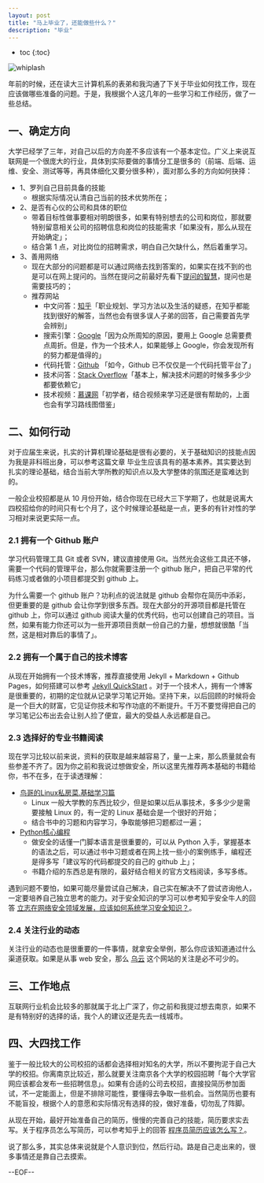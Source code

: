 ```yaml
---
layout: post
title: "马上毕业了，还能做些什么？"
description: "毕业"
---
```


* toc
{:toc}

![whiplash](/images/whiplash.jpeg)

年前的时候，还在读大三计算机系的表弟和我沟通了下关于毕业如何找工作，现在应该做哪些准备的问题。于是，我根据个人这几年的一些学习和工作经历，做了一些总结。

## 一、确定方向

大学已经学了三年，对自己以后的方向差不多应该有一个基本定位。广义上来说互联网是一个很庞大的行业，具体到实际要做的事情分工是很多的（前端、后端、运维、安全、测试等等，再具体细化又要分很多种），面对那么多的方向如何抉择：

* 1、罗列自己目前具备的技能
    * 根据实际情况认清自己当前的技术优势所在；
* 2、是否有心仪的公司和具体的职位
    * 带着目标性做事要相对明朗很多，如果有特别想去的公司和岗位，那就要特别留意相关公司的招聘信息和岗位的技能需求「如果没有，那么从现在开始确定」；
    * 结合第 1 点，对比岗位的招聘需求，明白自己欠缺什么，然后着重学习。
* 3、善用网络
    * 现在大部分的问题都是可以通过网络去找到答案的，如果实在找不到的也是可以在网上提问的。当然在提问之前最好先看下[提问的智慧](http://doc.zengrong.net/smart-questions/cn.html)，提问也是需要技巧的；
    * 推荐网站
        * 中文问答：[知乎](http://www.zhihu.com)「职业规划、学习方法以及生活的疑惑，在知乎都能找到很好的解答，当然也会有很多误人子弟的回答，自己需要首先学会辨别」
        * 搜索引擎：[Google](https://www.google.com.hk)「因为众所周知的原因，要用上 Google 总需要费点周折。但是，作为一个技术人，如果能够上 Google，你会发现所有的努力都是值得的」
        * 代码托管：[Github](http://www.github.com/) 「如今，Github 已不仅仅是一个代码托管平台了」
        * 技术问答：[Stack Overflow](http://stackoverflow.com/)「基本上，解决技术问题的时候多多少少都要依赖它」
        * 技术视频：[慕课网](http://www.imooc.com/)「初学者，结合视频来学习还是很有帮助的，上面也会有学习路线图借鉴」

## 二、如何行动

对于应届生来说，扎实的计算机理论基础是很有必要的，关于基础知识的技能点因为我是非科班出身，可以参考这篇文章 毕业生应该具有的基本素养。其实要达到扎实的理论基础，结合当前大学所教的知识点以及大学整体的氛围还是蛮难达到的。

一般企业校招都是从 10 月份开始，结合你现在已经大三下学期了，也就是说离大四校招给你的时间只有七个月了，这个时候理论基础是一点，更多的有针对性的学习相对来说更实际一点。

### 2.1 拥有一个 Github 账户
学习代码管理工具 Git 或者 SVN，建议直接使用 Git。当然光会这些工具还不够，需要一个代码的管理平台，那么你就需要注册一个 github 账户，把自己平常的代码练习或者做的小项目都提交到 github 上。

为什么需要一个 github 账户？功利点的说法就是 github 会帮你在简历中添彩，但更重要的是 github 会让你学到很多东西。现在大部分的开源项目都是托管在 github 上，你可以通过 github 阅读大量的优秀代码，也可以创建自己的项目。当然，如果有能力你还可以为一些开源项目贡献一份自己的力量，想想就很酷「当然，这是相对靠后的事情了」。

### 2.2 拥有一个属于自己的技术博客

从现在开始拥有一个技术博客，推荐直接使用 Jekyll + Markdown + Github Pages，如何搭建可以参考 [Jekyll QuickStart](http://jekyllbootstrap.com/usage/jekyll-quick-start.html) 。对于一个技术人，拥有一个博客是很重要的，初期的定位就从记录学习笔记开始。坚持下来，以后回顾的时候将会是一个巨大的财富，它见证你技术和写作功底的不断提升。千万不要觉得把自己的学习笔记公布出去会让别人捡了便宜，最大的受益人永远都是自己。

### 2.3 选择好的专业书籍阅读

现在学习比较以前来说，资料的获取是越来越容易了，量一上来，那么质量就会有些参差不齐了。因为你之前和我说过想做安全，所以这里先推荐两本基础的书籍给你，书不在多，在于读透理解：

* [鸟哥的Linux私房菜.基础学习篇](http://book.douban.com/subject/4889838/)
    * Linux 一般大学教的东西比较少，但是如果以后从事技术，多多少少是需要接触 Linux 的，有一定的 Linux 基础会是一个很好的开始；
    * 结合书中的习题和内容学习，争取能够把习题都过一遍；
* [Python核心编程](http://book.douban.com/subject/3112503/)
    * 做安全的话懂一门脚本语言是很重要的，可以从 Python 入手，掌握基本的语法之后，可以通过书中习题或者在网上找一些小的案例练手，编程还是得多写「建议写的代码都提交的自己的 github 上」；
    * 书籍介绍的东西总是有限的，最好结合相关的官方文档阅读，多写多练。

遇到问题不要怕，如果可能尽量尝试自己解决，自己实在解决不了尝试咨询他人，一定要培养自己独立思考的能力。​对于安全知识的学习可以参考知乎安全牛人的回答 [立志在网络安全领域发展，应该如何系统学习安全知识？](https://www.zhihu.com/question/21680381)。

### 2.4 关注行业的动态

关注行业的动态也是很重要的一件事情，就拿安全举例，那么你应该知道通过什么渠道获取。如果是从事 web 安全，那么 [乌云](http://www.wooyun.org/) 这个网站的关注是必不可少的。

## 三、工作地点

互联网行业机会比较多的那就属于北上广深了，你之前和我提过想去南京，如果不是有特别好的选择的话，我个人的建议还是先去一线城市。

## 四、大四找工作

鉴于一般比较大的公司校招的话都会选择相对知名的大学，所以不要拘泥于自己大学的校招。你离南京比较近，那么就要关注南京各个大学的校园招聘「每个大学官网应该都会发布一些招聘信息」。如果有合适的公司去校招，直接投简历参加面试，不一定能面上，但是不排除可能性，要懂得去争取一些机会。当然简历也要有不能盲投，根据个人的意愿和实际情况有选择的投，做好准备，切勿乱了阵脚。

从现在开始，最好开始准备自己的简历，慢慢的完善自己的技能，简历要求实去写。关于程序员怎么写简历，可以参考知乎上的回答 [程序员简历应该怎么写？](https://www.zhihu.com/question/25002833)。

说了那么多，其实总体来说就是个人意识到位，然后行动。路是自己走出来的，很多事情还是靠自己去摸索。


--EOF--

